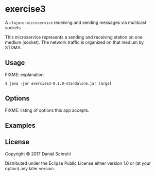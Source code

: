 # exercise3

A `clojure-microservice` receiving and sending messages via multicast sockets.
 
This microservice represents a sending and receiving station on one medium (socket).
The network traffic is organized on that medium by STDMA.

## Usage

FIXME: explanation

    $ java -jar exercise3-0.1.0-standalone.jar [args]

## Options

FIXME: listing of options this app accepts.

## Examples

## License

Copyright © 2017 Daniel Schruhl

Distributed under the Eclipse Public License either version 1.0 or (at
your option) any later version.

